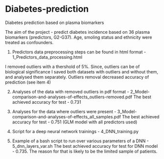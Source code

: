 # Diabetes-prediction
Diabetes prediction based on plasma biomarkers

The aim of the project - predict diabetes incidence based on 36 plasma biomarkers (predictors, G2-G37). Age, smoling status and ethnicity were treated as confounders.


1) Predictors data preprocessing steps can be found in html format - 1_Predictors_data_processing.html

I removed outliers with a thershold of 5%. Since, outliers can be of biological significance I saved both datasets with outliers and without them, and analysed them separately. Outliers removal decreased accuracy of prediction (see item 4)


2) Analyses of the data with removed outliers in pdf format - 2_Model-comparison-and-analyses-of-effects_outliers-removed.pdf
The best achieved accuracy for test - 0.731


3) Analyses for the data where outliers were present - 3_Model-comparison-and-analyses-of-effects_all_samples.pdf
The best achieved accuracy for test - 0.751 (GLM model with all predictors used)

4) Script for a deep neural network trainings - 4_DNN_training.py

5) Example of a bash script to run over various parameters of a DNN - 5_dnn_layers_var.sh 
The best achieved accuracy for test for DNN model - 0.735. The reason for that is likely to be the limited sample of patients. 
